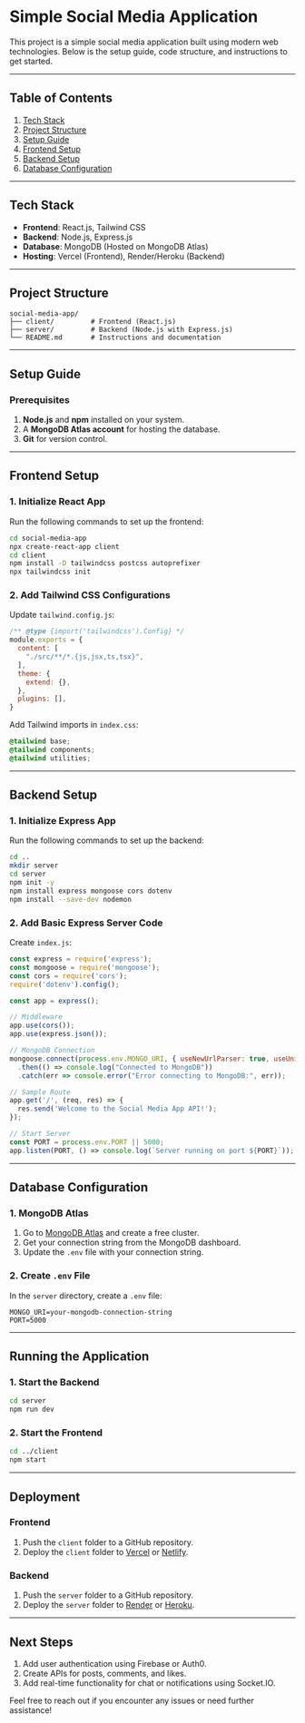 # Simple Social Media Application

This project is a simple social media application built using modern web technologies. Below is the setup guide, code structure, and instructions to get started.

---

## Table of Contents
1. [Tech Stack](#tech-stack)
2. [Project Structure](#project-structure)
3. [Setup Guide](#setup-guide)
4. [Frontend Setup](#frontend-setup)
5. [Backend Setup](#backend-setup)
6. [Database Configuration](#database-configuration)

---

## Tech Stack
- **Frontend**: React.js, Tailwind CSS
- **Backend**: Node.js, Express.js
- **Database**: MongoDB (Hosted on MongoDB Atlas)
- **Hosting**: Vercel (Frontend), Render/Heroku (Backend)

---

## Project Structure
```
social-media-app/
├── client/         # Frontend (React.js)
├── server/         # Backend (Node.js with Express.js)
└── README.md       # Instructions and documentation
```

---

## Setup Guide

### Prerequisites
1. **Node.js** and **npm** installed on your system.
2. A **MongoDB Atlas account** for hosting the database.
3. **Git** for version control.

---

## Frontend Setup

### 1. Initialize React App
Run the following commands to set up the frontend:
```bash
cd social-media-app
npx create-react-app client
cd client
npm install -D tailwindcss postcss autoprefixer
npx tailwindcss init
```

### 2. Add Tailwind CSS Configurations
Update `tailwind.config.js`:
```javascript name=client/tailwind.config.js
/** @type {import('tailwindcss').Config} */
module.exports = {
  content: [
    "./src/**/*.{js,jsx,ts,tsx}",
  ],
  theme: {
    extend: {},
  },
  plugins: [],
}
```

Add Tailwind imports in `index.css`:
```css name=client/src/index.css
@tailwind base;
@tailwind components;
@tailwind utilities;
```

---

## Backend Setup

### 1. Initialize Express App
Run the following commands to set up the backend:
```bash
cd ..
mkdir server
cd server
npm init -y
npm install express mongoose cors dotenv
npm install --save-dev nodemon
```

### 2. Add Basic Express Server Code
Create `index.js`:
```javascript name=server/index.js
const express = require('express');
const mongoose = require('mongoose');
const cors = require('cors');
require('dotenv').config();

const app = express();

// Middleware
app.use(cors());
app.use(express.json());

// MongoDB Connection
mongoose.connect(process.env.MONGO_URI, { useNewUrlParser: true, useUnifiedTopology: true })
  .then(() => console.log("Connected to MongoDB"))
  .catch(err => console.error("Error connecting to MongoDB:", err));

// Sample Route
app.get('/', (req, res) => {
  res.send('Welcome to the Social Media App API!');
});

// Start Server
const PORT = process.env.PORT || 5000;
app.listen(PORT, () => console.log(`Server running on port ${PORT}`));
```

---

## Database Configuration

### 1. MongoDB Atlas
1. Go to [MongoDB Atlas](https://www.mongodb.com/cloud/atlas) and create a free cluster.
2. Get your connection string from the MongoDB dashboard.
3. Update the `.env` file with your connection string.

### 2. Create `.env` File
In the `server` directory, create a `.env` file:
```plaintext name=server/.env
MONGO_URI=your-mongodb-connection-string
PORT=5000
```

---

## Running the Application

### 1. Start the Backend
```bash
cd server
npm run dev
```

### 2. Start the Frontend
```bash
cd ../client
npm start
```

---

## Deployment

### Frontend
1. Push the `client` folder to a GitHub repository.
2. Deploy the `client` folder to [Vercel](https://vercel.com/) or [Netlify](https://www.netlify.com/).

### Backend
1. Push the `server` folder to a GitHub repository.
2. Deploy the `server` folder to [Render](https://render.com/) or [Heroku](https://www.heroku.com/).

---

## Next Steps
1. Add user authentication using Firebase or Auth0.
2. Create APIs for posts, comments, and likes.
3. Add real-time functionality for chat or notifications using Socket.IO.

Feel free to reach out if you encounter any issues or need further assistance!
